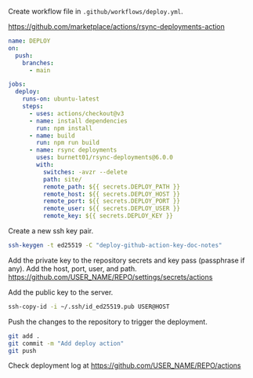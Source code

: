 Create workflow file in `.github/workflows/deploy.yml`.

https://github.com/marketplace/actions/rsync-deployments-action

```yaml
name: DEPLOY
on:
  push:
    branches:
      - main

jobs:
  deploy:
    runs-on: ubuntu-latest
    steps:
      - uses: actions/checkout@v3
      - name: install dependencies
        run: npm install
      - name: build
        run: npm run build
      - name: rsync deployments
        uses: burnett01/rsync-deployments@6.0.0
        with:
          switches: -avzr --delete
          path: site/
          remote_path: ${{ secrets.DEPLOY_PATH }}
          remote_host: ${{ secrets.DEPLOY_HOST }}
          remote_port: ${{ secrets.DEPLOY_PORT }}
          remote_user: ${{ secrets.DEPLOY_USER }}
          remote_key: ${{ secrets.DEPLOY_KEY }}
```

Create a new ssh key pair.

```bash
ssh-keygen -t ed25519 -C "deploy-github-action-key-doc-notes"
```

Add the private key to the repository secrets and key pass (passphrase if any). Add the host, port, user, and path.
https://github.com/USER_NAME/REPO/settings/secrets/actions

Add the public key to the server.

```bash
ssh-copy-id -i ~/.ssh/id_ed25519.pub USER@HOST
```


Push the changes to the repository to trigger the deployment.

```bash
git add .
git commit -m "Add deploy action"
git push
```

Check deployment log at
https://github.com/USER_NAME/REPO/actions